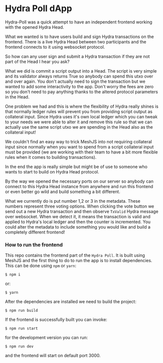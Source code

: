 # Hydra Poll dApp

Hydra-Poll was a quick attempt to have an independent frontend working with the
opened Hydra Head.

What we wanted is to have users build and sign Hydra transactions on the frontend.
There is a live Hydra Head between two participants and the frontend connects to it
using websocket protocol.

So how can any user sign and submit a Hydra transaction if they are not part of
the Head I hear you ask?

What we did is commit a script output into a Head. The script is very simple
and its validator always returns True so anybody can spend this utxo over and
over again. You don't actually need to sign the transaction but we wanted to
add some interactivity to the app. Don't worry the fees are zero so you don't
need to pay anything thanks to the altered protocol parameters in the Head.

One problem we had and this is where the flexibility of Hydra really shines is
that normally ledger rules will prevent you from providing script output as
collateral input. Since Hydra uses it's own local ledger which you can tweak to
your needs we were able to alter it and remove this rule so that we can
actually use the same script utxo we are spending in the Head also as the
collateral input!

We couldn't find an easy way to trick MeshJS into not requiring collateral
input since normally when you want to spend from a script collateral input must
be provided (we are working with their team to have a bit more flexible rules
when it comes to building transactions).

In the end the app is really simple but might be of use to someone who wants to
start to build on Hydra Head protocol.

By the way we opened the necessary ports on our server so anybody can connect
to this Hydra Head instance from anywhere and run this frontend or even better
go wild and build something a bit different.

What we currently do is put number 1,2 or 3 in the metadata. These numbers
represent three voting options. When clicking the vote button we send out a
new Hydra transaction and then observe `TxValid` Hydra message over websocket.
When we detect it, it means the transaction is valid and applied to Hydra's
local ledger and then the counter is incremented. You could alter the metadata
to include something you would like and build a completely different frontend!

### How to run the frontend

This repo contains the frontend part of the `Hydra Poll`. It is built using MeshJS
and the first thing to do to run the app is to install dependencies.
This can be done using `npm` or `yarn`:

```
$ npm i
```

or:

```
$ yarn
```

After the dependencies are installed we need to build the project:

```
$ npm run build

```

If the frontend is successfully built you can invoke:

```
$ npm run start

```

for the development version you can run:

```
$ npm run dev
```

and the frontend will start on default port 3000.

